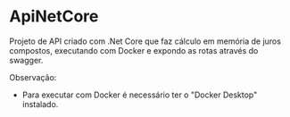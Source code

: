 # ApiNetCore
Projeto de API criado com .Net Core que faz cálculo em memória de juros compostos, executando com Docker e expondo as rotas através do swagger.


Observação:
 - Para executar com Docker é necessário ter o "Docker Desktop" instalado.
